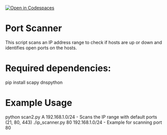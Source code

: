 [![Open in Codespaces](https://classroom.github.com/assets/launch-codespace-2972f46106e565e64193e422d61a12cf1da4916b45550586e14ef0a7c637dd04.svg)](https://classroom.github.com/open-in-codespaces?assignment_repo_id=18061391)

# Port Scanner
This script scans an IP address range to check if hosts are up or down and identifies open ports on the hosts.

# Required dependencies:
pip install scapy dnspython

# Example Usage
python scan2.py A 192.168.1.0/24 - Scans the IP range with default ports (21, 80, 443)
./ip_scanner.py 80 192.168.1.0/24 - Example for scanning port 80
